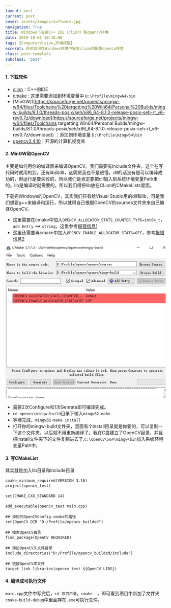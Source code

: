 ```yaml
---
layout: post
current: post
cover: assets/images/software.jpg 
navigation: True
title: Windows下安装C++ IDE（clion）和opencv环境
date: 2019-10-01 10:18:00
tags: [ComputerVision,环境搭建]
excerpt: 讲述如何在Windows环境中安装clion和配置opencv环境
class: post-template
subclass: 'post'
---
```




#### 1. 下载软件

* [clion](https://www.macw.com/mac/1893.html)：C++的IDE
* [cmake](https://cmake.org/download/) : 这里需要添加到环境变量中 `D:\Profile\mingw64\bin`
* [MinGW]([https://sourceforge.net/projects/mingw-w64/files/Toolchains%20targetting%20Win64/Personal%20Builds/mingw-builds/8.1.0/threads-posix/seh/x86_64-8.1.0-release-posix-seh-rt_v6-rev0.7z/download](https://sourceforge.net/projects/mingw-w64/files/Toolchains targetting Win64/Personal Builds/mingw-builds/8.1.0/threads-posix/seh/x86_64-8.1.0-release-posix-seh-rt_v6-rev0.7z/download)) ：添加到环境变量 `D:\Profile\mingw64\bin`
* [opencv3.4.10](https://opencv.org/releases/)：开源的计算机视觉库

#### 2. MinGW和OpenCV

主要是如何用你的编译器来编译OpenCV。我们需要有include文件夹，这个在写代码时就用的到，还有lib和dll，这俩货我也不是很懂，dll的话没有是可以编译成功的，但运行是要失败的，所以我们是肯定要把dll加入到系统环境变量Path里的。lib是编译时就需要的，所以我们得把lib放在CLion的CMakeLists里面。

下载完Windows的OpenCV，其实我们只有给Visual Studio用的dll和lib，可是我们想要g++来编译和运行，所以就得自己根据OpenCV的sources文件夹来自己编译OpenCV。

* 这里需要在cmake中加入`OPENCV_ALLOCATOR_STATS_COUNTER_TYPE=int64_t`，`add Entry` ==> `string`，这里参考[报错信息1](https://github.com/opencv/opencv/issues/17065)
* 这里还需要再cmake中加入`OPENCV_ENABLE_ALLOCATOR_STATS=OFF`，参考[报错信息2](https://answers.opencv.org/question/228737/gcc-error-long-no-such-file-or-directory/)

![](https://raw.githubusercontent.com/yy2lyx/picgo/admin/img/clion_1.jpg)

* 需要2次Configure和1次Genrate即可编译完成。
* `cd opencv\mingw-build`目录下输入`mingw32-make`
* 等待完成，`mingw32-make install`
* 打开你的mingw-build文件夹，里面有个install目录就是你要的，可以复制一下这个文件夹，以后就不用重新编译了。我在C盘建立了OpenCV目录，并且把install文件夹下的文件复制进去了,`C:\OpenCV\x64\mingw\bin`加入系统环境变量Path中。

#### 3. 写CMakeList

其实就是加入lib目录和include目录

```
cmake_minimum_required(VERSION 3.16)
project(opencv_test)

set(CMAKE_CXX_STANDARD 14)

add_executable(opencv_test main.cpp)

## 添加的OpenCVConfig.cmake的路径
set(OpenCV_DIR "D:/Profile/opencv_builded")

## 搜索OpenCV目录
find_package(OpenCV REQUIRED)

## 添加OpenCV头文件目录
include_directories("D:/Profile/opencv_builded/include")

## 链接OpenCV库文件
target_link_libraries(opencv_test ${OpenCV_LIBS})
```

#### 4. 编译成可执行文件

`main.cpp`文件中写完后，`cd 项目目录`，`cmake .`，即可看到项目中新加了文件夹`cmake-build-debug`中里面存在`.exe`可执行文件。

